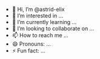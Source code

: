 - 👋 Hi, I’m @astrid-elix
- 👀 I’m interested in ...
- 🌱 I’m currently learning ...
- 💞️ I’m looking to collaborate on ...
- 📫 How to reach me ...
- 😄 Pronouns: ...
- ⚡ Fun fact: ...

<!---
astrid-elix/astrid-elix is a ✨ special ✨ repository because its `README.md` (this file) appears on your GitHub profile.
You can click the Preview link to take a look at your changes.
--->

